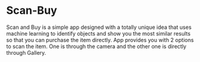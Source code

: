 # Scan-Buy
Scan and Buy is a simple app designed with a totally unique idea that uses machine learning to identify objects and show you the most similar results so that you can purchase the item directly. App provides you with 2 options to scan the item. One is through the camera and the other one is directly through Gallery.
